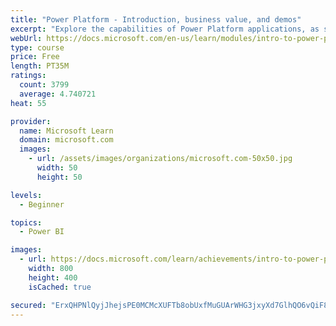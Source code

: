 ```yaml
---
title: "Power Platform - Introduction, business value, and demos"
excerpt: "Explore the capabilities of Power Platform applications, as seen in demonstrations and customer case studies."
webUrl: https://docs.microsoft.com/en-us/learn/modules/intro-to-power-platform-mba/
type: course
price: Free
length: PT35M
ratings:
  count: 3799
  average: 4.740721
heat: 55

provider:
  name: Microsoft Learn
  domain: microsoft.com
  images:
    - url: /assets/images/organizations/microsoft.com-50x50.jpg
      width: 50
      height: 50

levels:
  - Beginner

topics:
  - Power BI

images:
  - url: https://docs.microsoft.com/learn/achievements/intro-to-power-platform-social.png
    width: 800
    height: 400
    isCached: true

secured: "ErxQHPNlQyjJhejsPE0MCMcXUFTb8obUxfMuGUArWHG3jxyXd7GlhQO6vQiF84sdzKdp1aCEdy3/54CqSCO/R/cd87EL0315cWXzcICuzhT5GHOJ6UoizkaeaKsnJpCC7V46YxyOrb2ymKDITSRWu6+XrNPFdPyIU0fytrujT+GcOym9U/otzxf77fR2Lu1vzIxFoyCS9KJFkxs0HRddmzRrXLGx0H6O+qVxIjk1oFxi8m2jmY3l9wrGHtnXAjtzqGD0ZAxkAU1rIzOXDYButNYZcU8dNfVMJi2fACBai8EF0J4ja9kTWxWX3KoJpOLs1/iTTXUA4n8OYA74h0NG7vCwaYUHOI6OXtll25bIXBY8b8E+UQ+BpdiQYKL+E2I1uN8MoTMzWrmAepiX+YqoEwzJMWDgNMDA+oZleuCZlWk=;BMEZ6Oks4Clmd9uFjGIkCA=="
---
```


